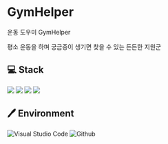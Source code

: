 # GymHelper

운동 도우미 GymHelper<br>

평소 운동을 하며 궁금증이 생기면 찾을 수 있는 든든한 지원군<br>

## 💻 Stack

<img src ="https://img.shields.io/badge/HTML5-E34F26.svg?&style=flat&logo=HTML5&logoColor=white"/> <img src ="https://img.shields.io/badge/CSS3-1572B6.svg?&style=flat&logo=CSS3&logoColor=white"/> <img src ="https://img.shields.io/badge/JavaScriipt-F7DF1E.svg?&style=flat&logo=JavaScript&logoColor=black"/> <img src="https://img.shields.io/badge/React-61DAFB?style=flat&logo=React&logoColor=white"/>

## 🖊️ Environment

![Visual Studio Code](https://img.shields.io/badge/Visual%20Studio%20Code-007ACC.svg?&style=for-the-badge&logo=Visual%20Studio%20Code&logoColor=white)
![Github](https://img.shields.io/badge/Github-181717.svg?&style=for-the-badge&logo=Github&logoColor=white)
